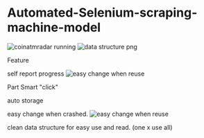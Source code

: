 # Automated-Selenium-scraping-machine-model
![coinatmradar running ](https://user-images.githubusercontent.com/117721475/205109385-e7ef9e30-4952-4ce6-8a75-5adbf6feb4e6.png)
![data structure   png](https://user-images.githubusercontent.com/117721475/205110556-7383b6a3-71a9-498d-905f-60e1f2ff1a7c.png)

Feature

self report progress
![easy change when reuse ](https://user-images.githubusercontent.com/117721475/205112064-5f21600e-ed81-44de-9437-039e9aed4350.png)

Part Smart "click"

auto storage

easy change when crashed.
![easy change when reuse ](https://user-images.githubusercontent.com/117721475/205112064-5f21600e-ed81-44de-9437-039e9aed4350.png)

clean data structure for easy use and read.
(one x use all)





